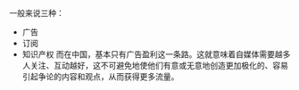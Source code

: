 一般来说三种：
- 广告
- 订阅
- 知识产权
而在中国，基本只有广告盈利这一条路。这就意味着自媒体需要越多人关注、互动越好，这不可避免地使他们有意或无意地创造更加极化的、容易引起争论的内容和观点，从而获得更多流量。

